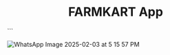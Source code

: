 <H1 align="center">
 FARMKART App
</H1>
```

![WhatsApp Image 2025-02-03 at 5 15 57 PM](https://github.com/user-attachments/assets/d7061644-861a-4524-8f92-6e32e228d651)


```




